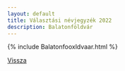 ```yaml
---
layout: default
title: Választási névjegyzék 2022
description: Balatonföldvár
---
```


{% include Balatonfooxldvaar.html %}

[Vissza](./)